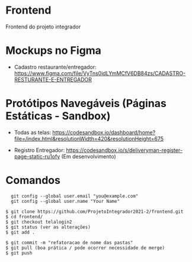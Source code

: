 ﻿# Frontend
Frontend do projeto integrador

# Mockups no Figma

* Cadastro restaurante/entregador: https://www.figma.com/file/VyTns0idLYmMCfV6DB84zs/CADASTRO-RESTURANTE-E-ENTREGADOR

# Protótipos Navegáveis (Páginas Estáticas - Sandbox)

* Todas as telas: https://codesandbox.io/dashboard/home?file=/index.html&resolutionWidth=420&resolutionHeight=675

* Registro Entregador: https://codesandbox.io/s/deliveryman-register-page-static-ru1ofy (Em desenvolvimento)


# Comandos
```
  git config --global user.email "you@example.com"
  git config --global user.name "Your Name"
```

```
$ git clone https://github.com/ProjetoIntegrador2021-2/frontend.git
$ cd frontend/
$ git checkout telalogin2
$ git status (ver as alterações)
$ git add .

$ git commit -m "refatoracao de nome das pastas"
$ git pull (boa prática / pode ocorrer necessidade de merge)
$ git push




```
